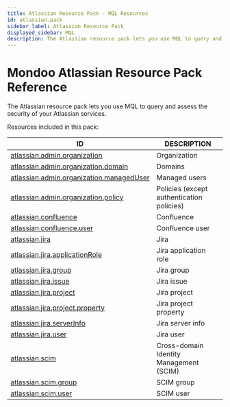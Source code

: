 ```yaml
---
title: Atlassian Resource Pack - MQL Resources
id: atlassian.pack
sidebar_label: Atlassian Resource Pack
displayed_sidebar: MQL
description: The Atlassian resource pack lets you use MQL to query and assess the security of your Atlassian services.
---
```


# Mondoo Atlassian Resource Pack Reference

The Atlassian resource pack lets you use MQL to query and assess the security of your Atlassian services.

Resources included in this pack:

| ID                                                                                      | DESCRIPTION                               |
| --------------------------------------------------------------------------------------- | ----------------------------------------- |
| [atlassian.admin.organization](atlassian.admin.organization.md)                         | Organization                              |
| [atlassian.admin.organization.domain](atlassian.admin.organization.domain.md)           | Domains                                   |
| [atlassian.admin.organization.managedUser](atlassian.admin.organization.manageduser.md) | Managed users                             |
| [atlassian.admin.organization.policy](atlassian.admin.organization.policy.md)           | Policies (except authentication policies) |
| [atlassian.confluence](atlassian.confluence.md)                                         | Confluence                                |
| [atlassian.confluence.user](atlassian.confluence.user.md)                               | Confluence user                           |
| [atlassian.jira](atlassian.jira.md)                                                     | Jira                                      |
| [atlassian.jira.applicationRole](atlassian.jira.applicationrole.md)                     | Jira application role                     |
| [atlassian.jira.group](atlassian.jira.group.md)                                         | Jira group                                |
| [atlassian.jira.issue](atlassian.jira.issue.md)                                         | Jira issue                                |
| [atlassian.jira.project](atlassian.jira.project.md)                                     | Jira project                              |
| [atlassian.jira.project.property](atlassian.jira.project.property.md)                   | Jira project property                     |
| [atlassian.jira.serverInfo](atlassian.jira.serverinfo.md)                               | Jira server info                          |
| [atlassian.jira.user](atlassian.jira.user.md)                                           | Jira user                                 |
| [atlassian.scim](atlassian.scim.md)                                                     | Cross-domain Identity Management (SCIM)   |
| [atlassian.scim.group](atlassian.scim.group.md)                                         | SCIM group                                |
| [atlassian.scim.user](atlassian.scim.user.md)                                           | SCIM user                                 |
